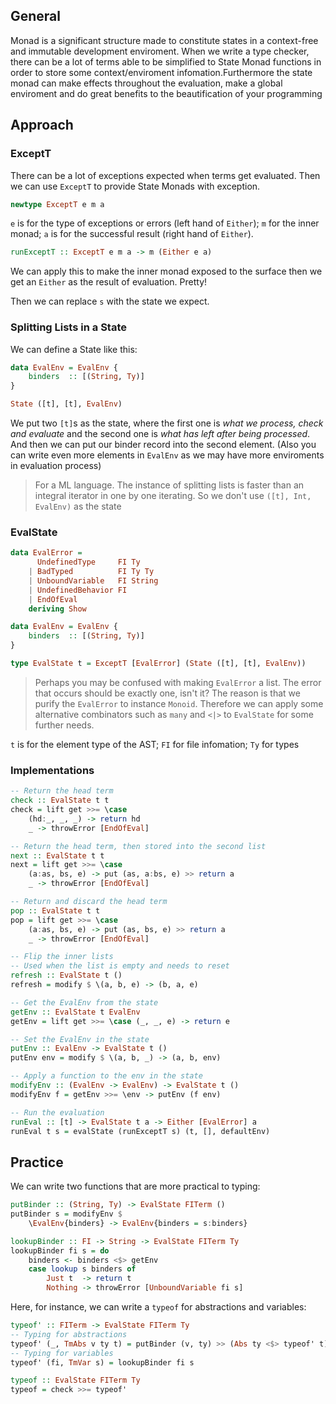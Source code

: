 ## General
Monad is a significant structure made to constitute states in a context-free and immutable development enviroment. When we write a type checker, there can be a lot of terms able to be simplified to State Monad functions in order to store some context/enviroment infomation.Furthermore the state monad can make effects throughout the evaluation, make a global enviroment and do great benefits to the beautification of your programming

## Approach

### ExceptT
There can be a lot of exceptions expected when terms get evaluated. Then we can use `ExceptT` to provide State Monads with exception.
```haskell
newtype ExceptT e m a
```
`e` is for the type of exceptions or errors (left hand of `Either`); `m` for the inner monad; `a` is for the successful result (right hand of `Either`).
```haskell
runExceptT :: ExceptT e m a -> m (Either e a)
```
We can apply this to make the inner monad exposed to the surface then we get an `Either` as the result of evaluation. Pretty!

Then we can replace `s` with the state we expect.

### Splitting Lists in a State
We can define a State like this:
```haskell
data EvalEnv = EvalEnv {
    binders  :: [(String, Ty)]
}

State ([t], [t], EvalEnv)
```
We put two `[t]`s as the state, where the first one is *what we process, check and evaluate* and the second one is *what has left after being processed*. And then we can put our binder record into the second element. (Also you can write even more elements in `EvalEnv` as we may have more enviroments in evaluation process)

> For a ML language. The instance of splitting lists is faster than an integral iterator in one by one iterating. So we don't use `([t], Int, EvalEnv)` as the state

### EvalState
```haskell
data EvalError = 
      UndefinedType     FI Ty
    | BadTyped          FI Ty Ty
    | UnboundVariable   FI String
    | UndefinedBehavior FI
    | EndOfEval
    deriving Show

data EvalEnv = EvalEnv {
    binders  :: [(String, Ty)]
}

type EvalState t = ExceptT [EvalError] (State ([t], [t], EvalEnv))
```
> Perhaps you may be confused with making `EvalError` a list. The error that occurs should be exactly one, isn't it? The reason is that we purify the `EvalError` to instance `Monoid`. Therefore we can apply some alternative combinators such as `many` and `<|>` to `EvalState` for some further needs.

`t` is for the element type of the AST; `FI` for file infomation; `Ty` for types

### Implementations
```haskell
-- Return the head term
check :: EvalState t t
check = lift get >>= \case 
    (hd:_, _, _) -> return hd 
    _ -> throwError [EndOfEval]

-- Return the head term, then stored into the second list
next :: EvalState t t
next = lift get >>= \case 
    (a:as, bs, e) -> put (as, a:bs, e) >> return a
    _ -> throwError [EndOfEval]

-- Return and discard the head term
pop :: EvalState t t
pop = lift get >>= \case 
    (a:as, bs, e) -> put (as, bs, e) >> return a
    _ -> throwError [EndOfEval]

-- Flip the inner lists
-- Used when the list is empty and needs to reset
refresh :: EvalState t ()
refresh = modify $ \(a, b, e) -> (b, a, e)

-- Get the EvalEnv from the state
getEnv :: EvalState t EvalEnv
getEnv = lift get >>= \case (_, _, e) -> return e

-- Set the EvalEnv in the state
putEnv :: EvalEnv -> EvalState t ()
putEnv env = modify $ \(a, b, _) -> (a, b, env)

-- Apply a function to the env in the state
modifyEnv :: (EvalEnv -> EvalEnv) -> EvalState t ()
modifyEnv f = getEnv >>= \env -> putEnv (f env)

-- Run the evaluation
runEval :: [t] -> EvalState t a -> Either [EvalError] a
runEval t s = evalState (runExceptT s) (t, [], defaultEnv)
```

## Practice
We can write two functions that are more practical to typing:
```haskell
putBinder :: (String, Ty) -> EvalState FITerm ()
putBinder s = modifyEnv $
    \EvalEnv{binders} -> EvalEnv{binders = s:binders}

lookupBinder :: FI -> String -> EvalState FITerm Ty
lookupBinder fi s = do
    binders <- binders <$> getEnv
    case lookup s binders of
        Just t  -> return t
        Nothing -> throwError [UnboundVariable fi s]
```
Here, for instance, we can write a `typeof` for abstractions and variables:

```haskell
typeof' :: FITerm -> EvalState FITerm Ty
-- Typing for abstractions
typeof' (_, TmAbs v ty t) = putBinder (v, ty) >> (Abs ty <$> typeof' t)
-- Typing for variables
typeof' (fi, TmVar s) = lookupBinder fi s

typeof :: EvalState FITerm Ty
typeof = check >>= typeof'
```
